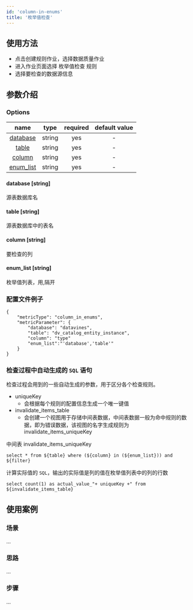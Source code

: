 ```yaml
---
id: 'column-in-enums'
title: '枚举值检查'
---
```

## 使用方法
- 点击创建规则作业，选择数据质量作业
- 进入作业页面选择 枚举值检查 规则
- 选择要检查的数据源信息

## 参数介绍
### Options

|             name             |  type  |  required  | default value |
|:----------------------------:|:------:|:----------:|:-------------:|
| [database](#database-string) | string |    yes     |       -       |
|    [table](#table-string)    | string |    yes     |       -       |
|   [column](#column-string)   | string |    yes     |       -       |
|   [enum_list](#enum_list-string)   | string |    yes     |       -       |

#### database [string]
源表数据库名
#### table [string]
源表数据库中的表名
#### column [string]
要检查的列
#### enum_list [string]
枚举值列表，用,隔开

### 配置文件例子
```
{
    "metricType": "column_in_enums",
    "metricParameter": {
        "database": "datavines",
        "table": "dv_catalog_entity_instance",
        "column": "type"
        "enum_list":"'database','table'"
    }
}
```

### 检查过程中自动生成的 `SQL` 语句

检查过程会用到的一些自动生成的参数，用于区分各个检查规则。
- uniqueKey
    - 会根据每个规则的配置信息生成一个唯一键值
- invalidate_items_table
    - 会创建一个视图用于存储中间表数据，中间表数据一般为命中规则的数据，即为错误数据，该视图的名字生成规则为 invalidate_items_uniqueKey

中间表 invalidate_items_uniqueKey
```
select * from ${table} where (${column} in (${enum_list})) and ${filter}
```
计算实际值的 `SQL`，输出的实际值是列的值在枚举值列表中的列的行数
```
select count(1) as actual_value_"+ uniqueKey +" from ${invalidate_items_table}
```

## 使用案例

### 场景
...

### 思路
...

### 步骤
...
